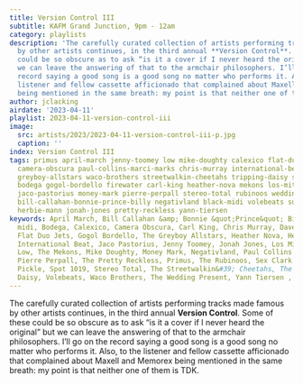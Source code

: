 ```yaml
---
title: Version Control III
subtitle: KAFM Grand Junction, 9pm - 12am
category: playlists
description: 'The carefully curated collection of artists performing tracks made famous
  by other artists continues, in the third annual **Version Control**. Some of these
  could be so obscure as to ask “is it a cover if I never heard the original” but
  we can leave the answering of that to the armchair philosophers. I’ll go on the
  record saying a good song is a good song no matter who performs it. Also, to the
  listener and fellow cassette afficionado that complained about Maxell and Memorex
  being mentioned in the same breath: my point is that neither one of them is TDK.'
author: jclacking
airdate: '2023-04-11'
playlist: 2023-04-11-version-control-iii
image:
  src: artists/2023/2023-04-11-version-control-iii-p.jpg
  caption: ''
index: Version Control III
tags: primus april-march jenny-toomey low mike-doughty calexico flat-duo-jets sex-clark-five
  camera-obscura paul-collins-marci-marks chris-murray international-beat spot-1019
  greyboy-allstars waco-brothers streetwalkin-cheetahs tripping-daisy skankin-pickle
  bodega gogol-bordello firewater carl-king heather-nova mekons los-miticos-del-ritmo
  jaco-pastorius money-mark pierre-perpall stereo-total rubinoos wedding-present yo-la-tengo
  bill-callahan-bonnie-prince-billy negativland black-midi volebeats sursiks dave-depper
  herbie-mann jonah-jones pretty-reckless yann-tiersen
keywords: April March, Bill Callahan &amp; Bonnie &quot;Prince&quot; Billy, black
  midi, Bodega, Calexico, Camera Obscura, Carl King, Chris Murray, Dave Depper, Firewater,
  Flat Duo Jets, Gogol Bordello, The Greyboy Allstars, Heather Nova, Herbie Mann,
  International Beat, Jaco Pastorius, Jenny Toomey, Jonah Jones, Los Miticos Del Ritmo,
  Low, The Mekons, Mike Doughty, Money Mark, Negativland, Paul Collins and Marci Marks,
  Pierre Perpall, The Pretty Reckless, Primus, The Rubinoos, Sex Clark Five, Skankin&#39;
  Pickle, Spot 1019, Stereo Total, The Streetwalkin&#39; Cheetahs, The Sursiks, Tripping
  Daisy, Volebeats, Waco Brothers, The Wedding Present, Yann Tiersen , Yo La Tengo
---
```

The carefully curated collection of artists performing tracks made famous by other artists continues, in the third annual **Version Control**. Some of these could be so obscure as to ask “is it a cover if I never heard the original” but we can leave the answering of that to the armchair philosophers. I’ll go on the record saying a good song is a good song no matter who performs it. Also, to the listener and fellow cassette afficionado that complained about Maxell and Memorex being mentioned in the same breath: my point is that neither one of them is TDK.

